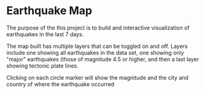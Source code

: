 # Earthquake Map 

The purpose of the this project is to build and interactive visualization of earthquakes in the last 7 days. 

The map built has multiple layers that can be toggled on and off. 
Layers include one showing all earthquakes in the data set, one showing only "major" earthquakes (those of magnitude 4.5 or higher, and then a last layer showing tectonic plate lines. 

Clicking on each circle marker will show the magnitude and the city and country of where the earthquake occurred

